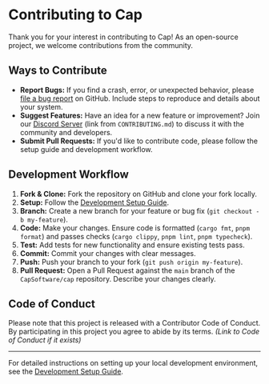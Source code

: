 # Contributing to Cap

Thank you for your interest in contributing to Cap! As an open-source project, we welcome contributions from the community.

## Ways to Contribute

*   **Report Bugs:** If you find a crash, error, or unexpected behavior, please [file a bug report](https://github.com/CapSoftware/cap/issues/new?template=bug_report.md) on GitHub. Include steps to reproduce and details about your system.
*   **Suggest Features:** Have an idea for a new feature or improvement? Join our [Discord Server](https://discord.com/invite/y8gdQ3WRN3) (link from `CONTRIBUTING.md`) to discuss it with the community and developers.
*   **Submit Pull Requests:** If you'd like to contribute code, please follow the setup guide and development workflow.

## Development Workflow

1.  **Fork & Clone:** Fork the repository on GitHub and clone your fork locally.
2.  **Setup:** Follow the [Development Setup Guide](./development-setup.md).
3.  **Branch:** Create a new branch for your feature or bug fix (`git checkout -b my-feature`).
4.  **Code:** Make your changes. Ensure code is formatted (`cargo fmt`, `pnpm format`) and passes checks (`cargo clippy`, `pnpm lint`, `pnpm typecheck`).
5.  **Test:** Add tests for new functionality and ensure existing tests pass.
6.  **Commit:** Commit your changes with clear messages.
7.  **Push:** Push your branch to your fork (`git push origin my-feature`).
8.  **Pull Request:** Open a Pull Request against the `main` branch of the `CapSoftware/cap` repository. Describe your changes clearly.

## Code of Conduct

Please note that this project is released with a Contributor Code of Conduct. By participating in this project you agree to abide by its terms. *(Link to Code of Conduct if it exists)*

---

For detailed instructions on setting up your local development environment, see the [Development Setup Guide](./development-setup.md).
